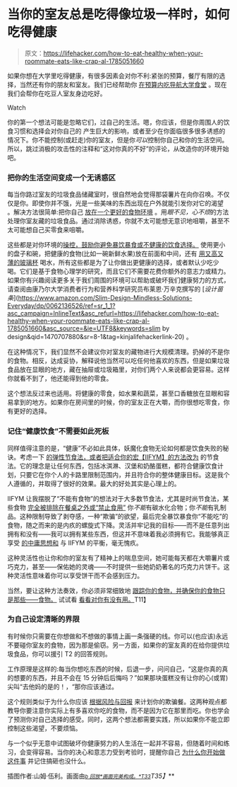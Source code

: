 # 当你的室友总是吃得像垃圾一样时，如何吃得健康

> 原文：<https://lifehacker.com/how-to-eat-healthy-when-your-roommate-eats-like-crap-al-1785051660>

如果你想在大学里吃得健康，有很多因素会对你不利:紧张的预算，餐厅有限的选择，当然还有你的朋友和室友。我们已经帮助你 [在预算内吃](http://twocents.lifehacker.com/a-guide-to-planning-meals-when-you-re-on-a-tight-budget-1573204892)[导航大学食堂](https://lifehacker.com/how-to-eat-healthier-in-college-and-avoid-the-freshma-1723166375) 。现在我们会帮你在吃豆人室友身边吃好。

Watch

你的第一个想法可能是忽略它们，过自己的生活。嗯，你应该，但是你周围人的饮食习惯和选择会对你自己的 产生巨大的影响，或者至少在你面临很多很多诱惑的情况下。你不能控制(或赶走)你的室友，但是你*可以*控制你自己和你的生活空间。所以，跳过消极的攻击性的注释和“这对你真的不好”的评论，从改造你的环境开始吧。

### **把你的生活空间变成一个无诱惑区**

每当你路过室友的垃圾食品储藏室时，很自然地会觉得那袋薯片在向你召唤。不仅仅是你。即使你并不饿，光是一些美味的东西出现在户外就能引发你对它的渴望 。解决方法很简单:把你自己 [放在一个更好的食物环境](http://vitals.lifehacker.com/put-yourself-in-a-better-food-environment-to-build-bett-1741389934) 。用*眼不见，心不烦*的方法处理你室友藏的垃圾食品。通过消除诱惑，你就不太可能想无意识地咀嚼，甚至不太可能想自己买零食来咀嚼。

这些都是对你环境的[操控，鼓励你避免暴饮暴食或不健康的饮食选择。](http://vitals.lifehacker.com/use-this-checklist-to-design-your-home-for-healthy-eati-1782228395) 使用更小的盘子和碗，把健康的食物(比如一碗新鲜水果)放在前面和中间，还有 [用又高又薄的玻璃杯](http://lifehacker.com/prevent-yourself-from-over-drinking-wine-with-the-right-1471885175) 喝水，所有这些都是为了让你做出更健康的选择，或者默认少吃少喝。它们是基于食物心理学的研究，而且它们不需要花费你额外的意志力或精力。如果你有兴趣阅读更多关于我们周围的环境可以帮助或破坏我们健康努力的方式，请查阅由康乃尔大学消费者行为和营养科学研究员布莱恩·万辛克撰写的 [*设计苗条*](https://www.amazon.com/Slim-Design-Mindless-Solutions-Everyday/dp/0062136526/ref=sr_1_1?asc_campaign=InlineText&asc_refurl=https://lifehacker.com/how-to-eat-healthy-when-your-roommate-eats-like-crap-al-1785051660&asc_source=&ie=UTF8&keywords=slim by design&qid=1470707880&sr=8-1&tag=kinjalifehackerlink-20) 。

在这种情况下，我们显然不会建议你对室友的藏物进行大规模清理。扔掉的不是你的食物。相反，达成妥协，解释说他当然可以吃任何他喜欢的东西，但是如果垃圾食品放在显眼的地方，藏在抽屉或垃圾箱里，对你们两个人来说都会更容易。这样你就看不到了，他还能得到他的零食。

这个想法反过来也适用。将健康的零食，如水果和蔬菜，甚至口香糖放在显眼和容易拿到的地方。如果你在房间里的时候，你的室友正在大嚼，而你很想吃零食，你有更好的选择。

### **记住“健康饮食”不需要如此死板**

同样值得注意的是，“健康”不必如此具体，妖魔化食物无论如何都是饮食失败的秘诀。考虑一下 [的弹性节食法，或者把适合你的宏【IIFYM】](https://lifehacker.com/count-macronutrients-instead-of-calories-for-better-die-1706873465)[的方法改为](https://lifehacker.com/count-macronutrients-instead-of-calories-for-better-die-1706873465) 的节食法。它的理念是让任何东西，包括冰淇淋、汉堡和奶酪蛋糕，都符合健康饮食计划，只要它在你个人的卡路里限制范围内，并且符合你的整体健康目标。这是我个人遵循的，并取得了很好的效果。最大的好处其实是心理上的。

IIFYM 让我摆脱了“不能有食物”的想法对于大多数节食法，尤其是时尚节食法，某些食物 [完全被排除在餐桌之外或“禁止食用”](http://vitals.lifehacker.com/trying-to-be-perfect-actually-hurts-weight-loss-efforts-1718498351) 你*不能*有碳水化合物；你*不能*有乳制品。这种限制导致了剥夺感，一种“欺骗”的欲望，最后完全暴饮暴食你“不能吃”的食物，随之而来的是内疚的螺旋式下降。灵活并牢记我的目标——而不是任意列出拥有和没有——我可以拥有某些东西，但这并不意味着我必须拥有它。我能够真正享受 [的中庸思想和](http://vitals.lifehacker.com/everything-in-moderation-is-a-terrible-rule-to-eat-by-1742900941) 与 IIFYM 的平衡，毫无愧疚。

这种灵活性也让你和你的室友有了精神上的喘息空间，她可能每天都在大嚼薯片或巧克力，甚至——保佑她的灵魂——不时提供一些她奶奶著名的巧克力片饼干。这种灵活性意味着你可以享受饼干而不会感到压力。

当然，要让这种方法奏效，你必须非常细致地 [跟踪你的食物](https://lifehacker.com/transform-your-eating-your-start-to-finish-guide-to-fo-1727847868)[，并确保你的食物只是那些——食物。](https://lifehacker.com/transform-your-eating-your-start-to-finish-guide-to-fo-1727847868) 试试看 [看看对你有没有用。](https://lifehacker.com/count-macronutrients-instead-of-calories-for-better-die-1706873465)T11】

### **为自己设定清晰的界限**

有时候你只需要在你想做和不想做的事情上画一条强硬的线。你可以(也应该)永远不要碰你室友的食物，因为那是偷窃。另一方面，如果你的室友真的在给你提供垃圾食品，你可以援引 T2 的回答规则。

工作原理是这样的:每当你想吃东西的时候，后退一步，问问自己，“这是你真的真的想要的东西，并且不会在 15 分钟后后悔吗？”如果那块蛋糕没有让你的心(或胃)尖叫“去他妈的是的！，“那你应该通过。

这个规则类似于为什么你应该 [根据风险与回报](http://vitals.lifehacker.com/plan-your-cheat-meals-with-a-risk-vs-reward-mindset-1735962196#_ga=1.107422786.1148506352.1465518022) 来计划你的欺骗餐。这两种观点都教导你要注意你实际上有多喜欢你吃的食物，而不是因为它在那里而吃。你也学会了预测你对自己选择的感受。同时，这两个想法都需要实践，所以如果你不能立即控制这些渴望，不要烦恼。

与一个似乎无意中试图破坏你健康努力的人生活在一起并不容易，但随着时间和练习，会变得容易。当你的决心和意志力受到考验时，提醒你自己 [为什么你开始做这件事](http://vitals.lifehacker.com/do-the-why-exercise-to-find-your-deepest-motivation-1729421488#_ga=1.107422786.1148506352.1465518022) 并记住搞砸也没什么。

插图作者:山姆·伍利。画面由[<small></small>](https://flic.kr/p/8y7Xm4)*<small></small>*[<small>*b 回放*</small>](https://flic.kr/p/5imDYC)<small></small>*[<small>*画面完美构成。*T33</small>](https://flic.kr/p/7Jetb)T35】***